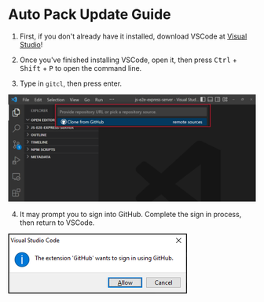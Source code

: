 # Auto Pack Update Guide
1. First, if you don't already have it installed, download VSCode at [Visual Studio](https://code.visualstudio.com/)!
 
2. Once you've finished installing VSCode, open it, then press <kbd>Ctrl</kbd> + <kbd>Shift</kbd> + <kbd>P</kbd> to open the command line.
 
3. Type in `gitcl`, then press enter.
 
<p align="center">
 <img src=images/gitcl.png>
 </p>

4. It may prompt you to sign into GitHub. Complete the sign in process, then return to VSCode.
 
![Sign In Prompt](images/signin.png)
